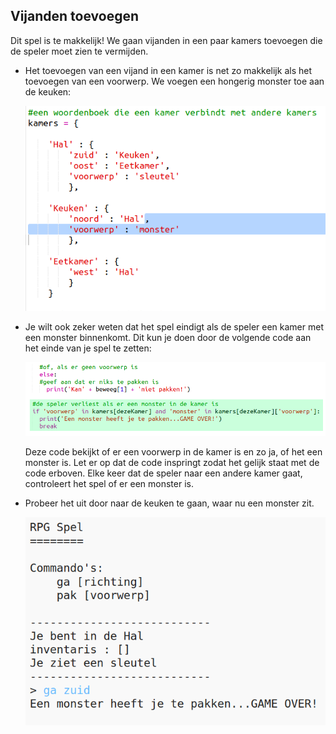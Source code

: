 ## Vijanden toevoegen

Dit spel is te makkelijk! We gaan vijanden in een paar kamers toevoegen die de speler moet zien te vermijden.

+ Het toevoegen van een vijand in een kamer is net zo makkelijk als het toevoegen van een voorwerp. We voegen een hongerig monster toe aan de keuken:
    
    ![screenshot](images/rpg-monster-dict.png)

+ Je wilt ook zeker weten dat het spel eindigt als de speler een kamer met een monster binnenkomt. Dit kun je doen door de volgende code aan het einde van je spel te zetten:
    
    ![screenshot](images/rpg-monster-code.png)
    
    Deze code bekijkt of er een voorwerp in de kamer is en zo ja, of het een monster is. Let er op dat de code inspringt zodat het gelijk staat met de code erboven. Elke keer dat de speler naar een andere kamer gaat, controleert het spel of er een monster is.

+ Probeer het uit door naar de keuken te gaan, waar nu een monster zit.
    
    ![screenshot](images/rpg-monster-test.png)
